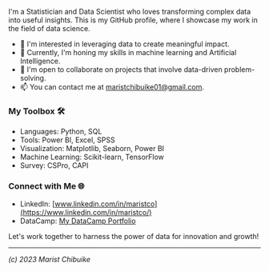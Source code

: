 I'm a Statistician and Data Scientist who loves transforming complex data into useful insights. This is my GitHub profile, where I showcase my work in the field of data science.

- 👀 I'm interested in leveraging data to create meaningful impact.
- 🌱 Currently, I'm honing my skills in machine learning and Artificial Intelligence.
- 💞️ I'm open to collaborate on projects that involve data-driven problem-solving.
- 📫 You can contact me at maristchibuike01@gmail.com.

### My Toolbox 🛠️

- Languages: Python, SQL
- Tools: Power BI, Excel, SPSS
- Visualization: Matplotlib, Seaborn, Power BI
- Machine Learning: Scikit-learn, TensorFlow
- Survey: CSPro, CAPI

### Connect with Me 🌐

- LinkedIn: [www.linkedin.com/in/maristco](https://www.linkedin.com/in/maristco/)
- DataCamp: [My DataCamp Portfolio](https://www.datacamp.com/profile/maristchibuike)

Let's work together to harness the power of data for innovation and growth!

---

*(c) 2023 Marist Chibuike*

<!---
Maristchibuike/Maristchibuike is a ✨ special ✨ repository because its `README.md` (this file) appears on your GitHub profile.
You can click the Preview link to take a look at your changes.
--->
